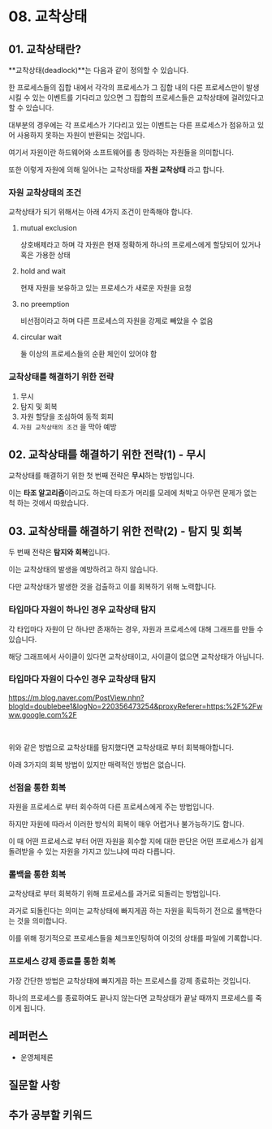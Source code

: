 # 08. 교착상태

## 01. 교착상태란?

**교착상태(deadlock)**는 다음과 같이 정의할 수 있습니다.

한 프로세스들의 집합 내에서 각각의 프로세스가 그 집합 내의 다른 프로세스만이 발생시킬 수 있는 이벤트를 기다리고 있으면 그 집합의 프로세스들은 교착상태에 걸려있다고 할 수 있습니다.

대부분의 경우에는 각 프로세스가 기다리고 있는 이벤트는 다른 프로세스가 점유하고 있어 사용하지 못하는 자원이 반환되는 것입니다. 

여기서 자원이란 하드웨어와 소프트웨어를 총 망라하는 자원들을 의미합니다.

또한 이렇게 자원에 의해 일어나는 교착상태를 **자원 교착상태** 라고 합니다.



### 자원 교착상태의 조건

교착상태가 되기 위해서는 아래 4가지 조건이 만족해야 합니다.

1. mutual exclusion

   상호배제라고 하며 각 자원은 현재 정확하게 하나의 프로세스에게 할당되어 있거나 혹은 가용한 상태

2. hold and wait

   현재 자원을 보유하고 있는 프로세스가 새로운 자원을 요청

3. no preemption

   비선점이라고 하며 다른 프로세스의 자원을 강제로 빼았을 수 없음

4. circular wait

   둘 이상의 프로세스들의 순환 체인이 있어야 함

   



### 교착상태를 해결하기 위한 전략

1. 무시
2. 탐지 및 회복
3. 자원 할당을 조심하여 동적 회피
4. `자원 교착상태의 조건` 을 막아 예방





## 02. 교착상태를 해결하기 위한 전략(1) - 무시

교착상태를 해결하기 위한 첫 번째 전략은 **무시**하는 방법입니다.

이는 **타조 알고리즘**이라고도 하는데 타조가 머리를 모레에 처박고 아무런 문제가 없는 척 하는 것에서 따왔습니다.



## 03. 교착상태를 해결하기 위한 전략(2) - 탐지 및 회복

두 번째 전략은 **탐지와 회복**입니다.

이는 교착상태의 발생을 예방하려고 하지 않습니다.

다만 교착상태가 발생한 것을 검출하고 이를 회복하기 위해 노력합니다.



### 타입마다 자원이 하나인 경우 교착상태 탐지

각 타입마다 자원이 단 하나만 존재하는 경우, 자원과 프로세스에 대해 그래프를 만들 수 있습니다.

해당 그래프에서 사이클이 있다면 교착상태이고, 사이클이 없으면 교착상태가 아닙니다.



### 타입마다 자원이 다수인 경우 교착상태 탐지

https://m.blog.naver.com/PostView.nhn?blogId=doublebee1&logNo=220356473254&proxyReferer=https:%2F%2Fwww.google.com%2F



<br>

위와 같은 방법으로 교착상태를 탐지했다면 교착상태로 부터 회복해야합니다.

아래 3가지의 회복 방법이 있지만 매력적인 방법은 없습니다.

### 선점을 통한 회복

자원을 프로세스로 부터 회수하여 다른 프로세스에게 주는 방법입니다.

하지만 자원에 따라서 이러한 방식의 회복이 매우 어렵거나 불가능하기도 합니다.

이 때 어떤 프로세스로 부터 어떤 자원을 회수할 지에 대한 판단은 어떤  프로세스가 쉽게 돌려받을 수 있는 자원을 가지고 있느냐에 따라 다릅니다.



### 롤백을 통한 회복

교착상태로 부터 회복하기 위해 프로세스를 과거로 되돌리는 방법입니다.

과거로 되돌린다는 의미는 교착상태에 빠지게끔 하는 자원을 획득하기 전으로 롤백한다는 것을 의미합니다.

이를 위해 정기적으로 프로세스들을 체크포인팅하여 이것의 상태를 파일에 기록합니다.



### 프로세스 강제 종료를 통한 회복

가장 간단한 방법은 교착상태에 빠지게끔 하는 프로세스를 강제 종료하는 것입니다.

하나의 프로세스를 종료하여도 끝나지 않는다면 교착상태가 끝날 때까지 프로세스를 죽이게 됩니다.





## 레퍼런스

* 운영체제론

## 질문할 사항



## 추가 공부할 키워드

